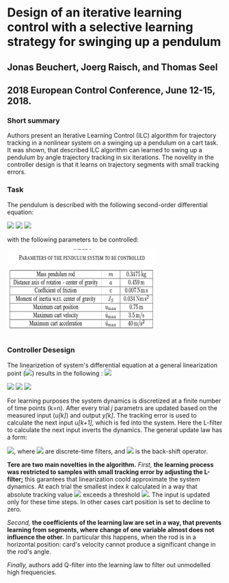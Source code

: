 # Design of an iterative learning control with a selective learning strategy for swinging up a pendulum
## Jonas Beuchert, Joerg Raisch, and Thomas Seel
## 2018 European Control Conference, June 12-15, 2018.

### Short summary
Authors present an Iterative Learning Control (ILC) algorithm for trajectory tracking in a nonlinear system on a swinging up a pendulum on a cart task.
It was shown, that described ILC algorithm can learned to swing up a pendulum by angle trajectory tracking in six iterations. 
The novelity in the controller design is that it learns on trajectory segments with small tracking errors.

### Task
The pendulum is described with the following second-order differential equation:


 <img src="https://render.githubusercontent.com/render/math?math=\ddot{y}=c_1(c_2(\ddot{u}*cos(y)%2B g*sin(y))-c*\dot{y})">

<img src="https://render.githubusercontent.com/render/math?math=c_{1}=\frac{1}{J_{s}%2Bm*a{2}}">

<img src="https://render.githubusercontent.com/render/math?math=c_{2}=m*a">

with the following parameters to be controlled:


<img src="https://github.com/neuroinfo-os/CLCML/blob/master/docs/images/pendulum_param.png" height="200px" width="350px" >



### Controller Desesign

The linearizetion of system's differential equation at a general linearization point (<img src="https://render.githubusercontent.com/render/math?math=(y_S, \dot{y_S}, \ddot{y_S})">) results in the following :
<img src="https://render.githubusercontent.com/render/math?math=\ddot{y}= -\alpha_0(y-y_s)-\alpha_1(\dot{y}-\dot{y_S})%2B\beta_2(\ddot{u}-\ddot{u_S})">

<img src="https://render.githubusercontent.com/render/math?math=\alpha_0=-c_1*c_2(-\ddot{u_S}*\sin(y_S)%2Bg*cos(y_S))">


<img src="https://render.githubusercontent.com/render/math?math=\alpha_1=c_1*c_2">


<img src="https://render.githubusercontent.com/render/math?math=\beta_2=c_1*c_2*cos(y_S)">



For learning purposes the system dynamics is discretized at a finite number of time points (k=n). After every trial _j_  parametrs are updated based on the measured input (_u[k]_) and output _y[k]_. The tracking error is used to calculate the next input _u[k+1]_, which is fed into the system.  Here the L-filter to calculate the next input inverts the dynamics.
The general update law has a form:

<img src="https://render.githubusercontent.com/render/math?math=u_{j+1}[k]=Q(q{-1}(u_j[k] %2B L(q{-1})*e_j[k]))">, where <img src="https://render.githubusercontent.com/render/math?math=Q(q{-1},  L(q{-1})"> are discrete-time filters, and <img src="https://render.githubusercontent.com/render/math?math=q{-1}"> is the back-shift operator. 





__Tere are two main novelties in the algorithm.__ _First,_ __the learning process was restricted to samples with small tracking error by adjusting the L-filter;__ this  garantees that linearization coold approximate the system dynamics. At each trial the smallest index _k_ calculated in a way that absolute tracking value <img src="https://render.githubusercontent.com/render/math?math=|e_j[k]|"> exceeds a threshold <img src="https://render.githubusercontent.com/render/math?math=e_{max}>0">. The input is updated only for these time steps. In other cases cart position is set to decline to zero. 

_Second,_ __the coefficients of the learning law are set in a way, that prevents learning from segments, where change of one variable almost does not influence the other.__  In particular this happens, when the rod is in a horizontal position: card's velocity cannot produce a significant change in the rod's angle. 

_Finally,_ authors add  Q-filter into the learning law to filter out unmodelled high frequencies. 


























